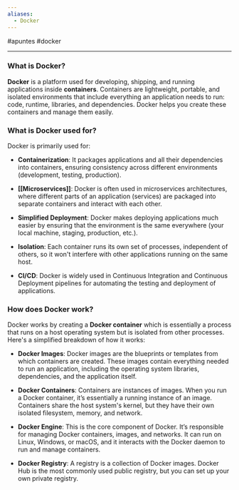 ```yaml
---
aliases:
  - Docker
---
```

#apuntes  #docker
___
### What is Docker?

**Docker** is a platform used for developing, shipping, and running applications inside **containers**. Containers are lightweight, portable, and isolated environments that include everything an application needs to run: code, runtime, libraries, and dependencies. Docker helps you create these containers and manage them easily.

### What is Docker used for?

Docker is primarily used for:

- **Containerization**: It packages applications and all their dependencies into containers, ensuring consistency across different environments (development, testing, production).

- **[[Microservices]]**: Docker is often used in microservices architectures, where different parts of an application (services) are packaged into separate containers and interact with each other.

- **Simplified Deployment**: Docker makes deploying applications much easier by ensuring that the environment is the same everywhere (your local machine, staging, production, etc.).

- **Isolation**: Each container runs its own set of processes, independent of others, so it won't interfere with other applications running on the same host.

- **CI/CD**: Docker is widely used in Continuous Integration and Continuous Deployment pipelines for automating the testing and deployment of applications.

### How does Docker work?

Docker works by creating a **Docker container** which is essentially a process that runs on a host operating system but is isolated from other processes. Here's a simplified breakdown of how it works:

- **Docker Images**: Docker images are the blueprints or templates from which containers are created. These images contain everything needed to run an application, including the operating system libraries, dependencies, and the application itself.

- **Docker Containers**: Containers are instances of images. When you run a Docker container, it’s essentially a running instance of an image. Containers share the host system's kernel, but they have their own isolated filesystem, memory, and network.

- **Docker Engine**: This is the core component of Docker. It’s responsible for managing Docker containers, images, and networks. It can run on Linux, Windows, or macOS, and it interacts with the Docker daemon to run and manage containers.

- **Docker Registry**: A registry is a collection of Docker images. Docker Hub is the most commonly used public registry, but you can set up your own private registry.